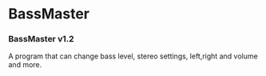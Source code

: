# BassMaster
### BassMaster v1.2
A program that can change bass level, stereo settings, left,right and volume and more.
